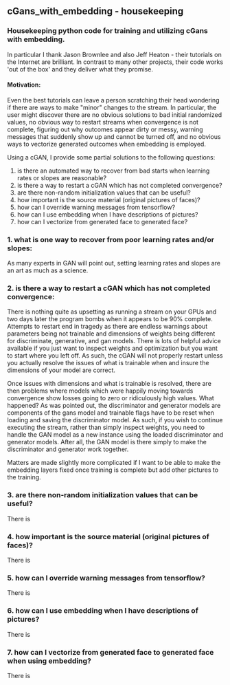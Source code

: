 ## cGans_with_embedding - housekeeping
### Housekeeping python code for training and utilizing cGans with embedding.  
In particular I thank Jason Brownlee and also Jeff Heaton - their tutorials on the Internet are brilliant.  In contrast to many other projects, their code works 'out of the box' and they deliver what they promise.  

#### Motivation:

Even the best tutorials can leave a person scratching their head wondering if there are ways to make "minor" changes to the stream.  In particular, the user might discover there are no obvious solutions to bad initial randomized values, no obvious way to restart streams when convergence is not complete, figuring out why outcomes appear dirty or messy, warning messages that suddenly show up and cannot be turned off, and no obvious ways to vectorize generated outcomes when embedding is employed.   

 Using a cGAN, I provide some partial solutions to the following questions:

  1.  is there an automated way to recover from bad starts when learning rates or slopes are reasonable?
  2.  is there a way to restart a cGAN which has not completed convergence?
  3.  are there non-random initialization values that can be useful?
  4.  how important is the source material (original pictures of faces)?
  5.  how can I override warning messages from tensorflow?
  6.  how can I use embedding when I have descriptions of pictures?
  7.  how can I vectorize from generated face to generated face?

### 1.  what is one way to recover from poor learning rates and/or slopes:

As many experts in GAN will point out, setting learning rates and slopes are an art as much as a science.  
 
### 2.  is there a way to restart a cGAN which has not completed convergence:

There is nothing quite as upsetting as running a stream on your GPUs and two days later the program bombs when it appears to be 90% complete.  Attempts to restart end in tragedy as there are endless warnings about parameters being not trainable and dimensions of weights being different for discriminate, generative, and gan models.  There is lots of helpful advice available if you just want to inspect weights and optimization but you want to start where you left off.  As such, the cGAN will not properly restart unless you actually resolve the issues of what is trainable when and insure the dimensions of your model are correct.

Once issues with dimensions and what is trainable is resolved, there are then problems where models which were happily moving towards convergence show losses going to zero or ridiculously high values.  What happened?  As was pointed out, the discriminator and generator models are components of the gans model and trainable flags have to be reset when loading and saving the discriminator model.  As such, if you wish to continue executing the stream, rather than simply inspect weights, you need to handle the GAN model as a new instance using the loaded discriminator and generator models.  After all, the GAN model is there simply to make the discriminator and generator work together.  

Matters are made slightly more complicated if I want to be able to make the embedding layers fixed once training is complete but add other pictures to the training.    

### 3.  are there non-random initialization values that can be useful?
There is 
 
### 4.  how important is the source material (original pictures of faces)?
There is
 
### 5.  how can I override warning messages from tensorflow?
There is
 
### 6.  how can I use embedding when I have descriptions of pictures?
There is
 
### 7.  how can I vectorize from generated face to generated face when using embedding?
There is 
 
